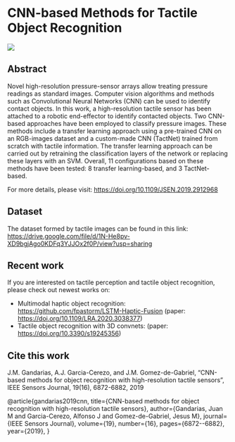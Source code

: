 # CNN-based Methods for Tactile Object Recognition

![](https://komarev.com/ghpvc/?username=jmgandarias&color=blue)

## Abstract
Novel high-resolution pressure-sensor arrays allow treating pressure readings as standard images. Computer vision algorithms and methods such as Convolutional Neural Networks (CNN) can be used to identify contact objects. In this work, a high-resolution tactile sensor has been attached to a robotic end-effector to identify contacted objects. Two CNN-based approaches have been employed to classify pressure images. These methods include a transfer learning approach using a pre-trained CNN on an RGB-images dataset and a custom-made CNN (TactNet) trained from scratch with tactile information. The transfer learning approach can be carried out by retraining the classification layers of the network or replacing these layers with an SVM. Overall, 11 configurations based on these methods have been tested: 8 transfer learning-based, and 3 TactNet-based.

For more details, please visit: https://doi.org/10.1109/JSEN.2019.2912968



## Dataset
The dataset formed by tactile images can be found in this link: https://drive.google.com/file/d/1N-He8pv-XD9bgjAgo0KDFq3YJJOx2f0P/view?usp=sharing


## Recent work
If you are interested on tactile perception and tactile object recognition, please check out newest works on: 
- Multimodal haptic object recognition: https://github.com/fpastorm/LSTM-Haptic-Fusion (paper: https://doi.org/10.1109/LRA.2020.3038377)
- Tactile object recognition with 3D convnets: (paper: https://doi.org/10.3390/s19245356)


## Cite this work
J.M. Gandarias, A.J. Garcia-Cerezo, and J.M. Gomez-de-Gabriel, “CNN-based methods for object recognition with high-resolution tactile sensors”, IEEE Sensors Journal, 19(16), 6872-6882, 2019

@article{gandarias2019cnn,
  title={CNN-based methods for object recognition with high-resolution tactile sensors},
  author={Gandarias, Juan M and Garcia-Cerezo, Alfonso J and Gomez-de-Gabriel, Jesus M},
  journal={IEEE Sensors Journal},
  volume={19},
  number={16},
  pages={6872--6882},
  year={2019},
}
